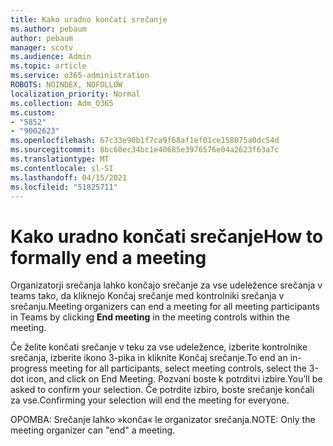 ```yaml
---
title: Kako uradno končati srečanje
ms.author: pebaum
author: pebaum
manager: scotv
ms.audience: Admin
ms.topic: article
ms.service: o365-administration
ROBOTS: NOINDEX, NOFOLLOW
localization_priority: Normal
ms.collection: Adm_O365
ms.custom:
- "5852"
- "9002623"
ms.openlocfilehash: 67c33e90b1f7ca9f68af1ef01ce158075a0dc54d
ms.sourcegitcommit: 8bc60ec34bc1e40685e3976576e04a2623f63a7c
ms.translationtype: MT
ms.contentlocale: sl-SI
ms.lasthandoff: 04/15/2021
ms.locfileid: "51825711"
---
```

# <a name="how-to-formally-end-a-meeting"></a><span data-ttu-id="6ab0e-102">Kako uradno končati srečanje</span><span class="sxs-lookup"><span data-stu-id="6ab0e-102">How to formally end a meeting</span></span>

<span data-ttu-id="6ab0e-103">Organizatorji srečanja lahko končajo srečanje za  vse udeležence srečanja v teams tako, da kliknejo Končaj srečanje med kontrolniki srečanja v srečanju.</span><span class="sxs-lookup"><span data-stu-id="6ab0e-103">Meeting organizers can end a meeting for all meeting participants in Teams by clicking **End meeting** in the meeting controls within the meeting.</span></span>  

<span data-ttu-id="6ab0e-104">Če želite končati srečanje v teku za vse udeležence, izberite kontrolnike srečanja, izberite ikono 3-pika in kliknite Končaj srečanje.</span><span class="sxs-lookup"><span data-stu-id="6ab0e-104">To end an in-progress meeting for all participants, select meeting controls, select the 3-dot icon, and click on End Meeting.</span></span> <span data-ttu-id="6ab0e-105">Pozvani boste k potrditvi izbire.</span><span class="sxs-lookup"><span data-stu-id="6ab0e-105">You’ll be asked to confirm your selection.</span></span> <span data-ttu-id="6ab0e-106">Če potrdite izbiro, boste srečanje končali za vse.</span><span class="sxs-lookup"><span data-stu-id="6ab0e-106">Confirming your selection will end the meeting for everyone.</span></span>

<span data-ttu-id="6ab0e-107">OPOMBA: Srečanje lahko »konča« le organizator srečanja.</span><span class="sxs-lookup"><span data-stu-id="6ab0e-107">NOTE: Only the meeting organizer can "end" a meeting.</span></span>